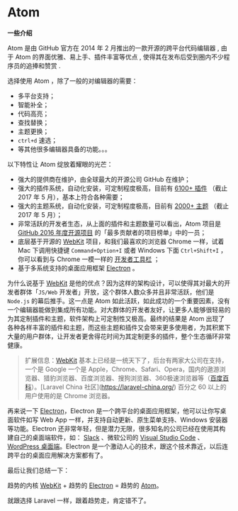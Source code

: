 # Atom

**一些介绍**

Atom 是由 GitHub 官方在 2014 年 2 月推出的一款开源的跨平台代码编辑器 , 由于 Atom 的界面优雅、易上手、插件丰富等优点 , 使得其在发布后受到圈内不少程序员的追捧和赞赏 . 

选择使用 Atom ，除了一般的对编辑器的需要：

* 多平台支持；
* 智能补全；
* 代码高亮；
* 查找替换；
* 主题更换；
* `ctrl+d`
   速选；
* 等其他很多编辑器具备的功能。。。

以下特性让 Atom 绽放着耀眼的光芒：

* 强大的提供商在维护，由全球最大的开源公司 GitHub 在维护；
* 强大的插件系统，自动化安装，可定制程度极高，目前有 
  [6100+ 插件](https://atom.io/packages)
  （截止 2017 年 5 月），基本上符合各种需要；
* 强大的主题系统，自动化安装，可定制程度极高，目前有 
  [2000+ 主题](https://atom.io/themes)
  （截止 2017 年 5 月）；
* 非常活跃的开发者生态，从上面的插件和主题数量可以看出，Atom 项目是 
  [GitHub 2016 年度开源项目](https://laravel-china.org/topics/2870#%E6%9C%80%E5%A4%9A%E8%B4%A1%E7%8C%AE%E8%80%85%E7%9A%84%E9%A1%B9%E7%9B%AE)
   的「最多贡献者的项目榜单」中的一员；
* 底层基于开源的 
  [WebKit](https://webkit.org/)
   项目，和我们最喜欢的浏览器 Chrome 一样，试着 Mac 下调用快捷键 
  `Command+Option+I`
   或者 Windows 下面 
  `Ctrl+Shift+I`
  ，你可以看到与 Chrome 一模一样的 
  [开发者工具栏](http://jingyan.baidu.com/article/63f23628028c700208ab3d0e.html)
  ；
* 基于多系统支持的桌面应用框架 
  [Electron](http://electron.atom.io/)
  。

为什么说基于 [WebKit](https://webkit.org/) 是他的优点？因为这样的架构设计，可以使得其对最大的开发者群体「`JS/Web` 开发者」开放，这个群体人数众多并且非常活跃，他们是 `Node.js` 的幕后推手。这一点是 Atom 如此活跃，如此成功的一个重要因素，没有一个编辑器能做到集成所有功能。对大群体的开发者友好，让更多人能够很轻易的为其定制插件和主题，软件架构上可定制性又极高。最终的结果是 Atom 出现了各种各样丰富的插件和主题，而这些主题和插件又会带来更多使用者，为其积累下大量的用户群体，让开发者更舍得花时间为其定制更多的插件，整个生态循环非常健康。

> 扩展信息：[WebKit](https://webkit.org/) 基本上已经是一统天下了，后台有两家大公司在支持，一个是 Google 一个是 Apple，Chrome、Safari、Opera，国内的遨游浏览器、猎豹浏览器、百度浏览器、搜狗浏览器、360极速浏览器等（[百度百科](http://baike.baidu.com/link?url=JPXazJVvhV1TdWo4OByBGsSDL2cP2e8yhgjdy9pZoWdqlZ6awwyG8IQMPFBuklXXNODpS7QO6FCCCLPCLZG1K_)）。[Laravel China 社区](https://laravel-china.org/) 百分之 60 以上的用户使用的是 Chrome 浏览器。

再来说一下 [Electron](http://electron.atom.io/)，Electron 是一个跨平台的桌面应用框架，他可以让你写桌面软件如写 Web App 一样，并支持自动更新、原生菜单支持、Windows 安装器等功能。Electron 还非常年轻，但是潜力无限，很多知名的公司已经在使用其构建自己的桌面端软件，如： [Slack](https://slack.com/) 、微软公司的 [Visual Studio Code](https://code.visualstudio.com/c) 、[WordPress 桌面端](https://desktop.wordpress.com/)。Electron 是一个激动人心的技术，跟这个技术靠近，以后连跨平台的桌面应用解决方案都有了。

最后让我们总结一下：

趋势的内核 [WebKit](https://webkit.org/) + 趋势的 [Electron](http://electron.atom.io/) = 趋势的 [Atom](http://atom.io/)。

就跟选择 Laravel 一样，跟着趋势走，肯定错不了。

